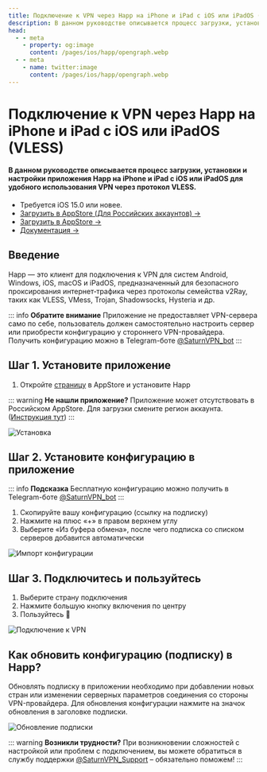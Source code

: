 ```yaml
---
title: Подключение к VPN через Happ на iPhone и iPad с iOS или iPadOS (VLESS)
description: В данном руководстве описывается процесс загрузки, установки и настройки приложения Happ на iPhone и iPad с iOS или iPadOS для удобного использования VPN через протокол VLESS.
head:
  - - meta
    - property: og:image
      content: /pages/ios/happ/opengraph.webp
  - - meta
    - name: twitter:image
      content: /pages/ios/happ/opengraph.webp
---
```


# Подключение к VPN через Happ на iPhone и iPad с iOS или iPadOS (VLESS)

#### В данном руководстве описывается процесс загрузки, установки и настройки приложения Happ на iPhone и iPad с iOS или iPadOS для удобного использования VPN через протокол VLESS.

* Требуется iOS 15.0 или новее.
* [Загрузить в AppStore (Для Российских аккаунтов) →](https://apps.apple.com/ru/app/happ-proxy-utility-plus/id6746188973)
* [Загрузить в AppStore →](https://apps.apple.com/us/app/happ-proxy-utility/id6504287215)
* [Документация →](https://www.happ.su/main/ru)

## Введение

Happ — это клиент для подключения к VPN для систем Android, Windows, iOS, macOS и iPadOS, предназначенный для безопасного проксирования интернет‑трафика через протоколы семейства v2Ray, таких как VLESS, VMess, Trojan, Shadowsocks, Hysteria и др.

::: info **Обратите внимание** 
Приложение не предоставляет VPN-сервера само по себе, пользователь должен самостоятельно настроить сервер или приобрести конфигурацию у стороннего VPN-провайдера. Получить конфигурацию можно в Telegram-боте [@SaturnVPN_bot](https://yagla.tv/cmHVGSN)
:::

## Шаг 1. Установите приложение

1. Откройте [страницу](https://apps.apple.com/us/app/happ-proxy-utility/id6504287215) в AppStore и установите Happ

::: warning **Не нашли приложение?** 
Приложение может отсутствовать в Российском AppStore. Для загрузки смените регион аккаунта. ([Инструкция тут](/setup-guide/#смена-региона-appstore-для-загрузки-недоступных-приложении))
:::

![Установка](/pages/ios/happ/1.webp)

## Шаг 2. Установите конфигурацию в приложение

::: info **Подсказка** 
Бесплатную конфигурацию можно получить в Telegram-боте [@SaturnVPN_bot](https://yagla.tv/cmHVGSN)
:::

1. Скопируйте вашу конфигурацию (ссылку на подписку)
2. Нажмите на плюс «+» в правом верхнем углу
3. Выберите «Из буфера обмена», после чего подписка со списком серверов добавится автоматически

![Импорт конфигурации](/pages/ios/happ/2.webp)

## Шаг 3. Подключитесь и пользуйтесь

1. Выберите страну подключения
2. Нажмите большую кнопку включения по центру
3. Пользуйтесь 🙂

![Подключение к VPN](/pages/ios/happ/3.webp)

## Как обновить конфигурацию (подписку) в Happ?
Обновлять подписку в приложении необходимо при добавлении новых стран или изменении серверных параметров соединения со стороны VPN-провайдера. Для обновления конфигурации нажмите на значок обновления в заголовке подписки.

![Обновление подписки](/pages/ios/happ/4.webp)

::: warning **Возникли трудности?** 
При возникновении сложностей с настройкой или проблем с подключением, вы можете обратиться в службу поддержки [@SaturnVPN_Support](https://t.me/SaturnVPN_Support) – обязательно поможем!
:::